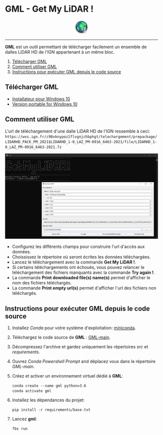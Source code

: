 # GML - Get My LiDAR !

<div id="header" align="center">
  <img src="gml_icon.png" width="48"/>
</div>

---

**GML** est un outil permettant de télécharger facilement un ensemble de dalles LiDAR HD de l'IGN appartenant à un même bloc. 

1. [Télécharger GML](#Télécharger-GML)
2. [Comment utiliser GML](#Comment-utiliser-GML)
3. [Instructions pour exécuter GML depuis le code source](#Instructions-pour-exécuter-GML-depuis-le-code-source)

## Télécharger GML

- [Installateur pour Windows 10](https://sourceforge.net/projects/get-my-lidar/files/GML_22-07.exe/download)
- [Version portable for Windows 10](https://sourceforge.net/projects/get-my-lidar/files/GML_22-07.zip/download)

## Comment utiliser GML

L'url de téléchargement d'une dalle LiDAR HD de l'IGN ressemble à ceci:
`https://wxs.ign.fr/c90xknypoz1flvgojchbphgt/telechargement/prepackage/LIDARHD_PACK_PM_2021$LIDARHD_1-0_LAZ_PM-0916_6463-2021/file/LIDARHD_1-0_LAZ_PM-0916_6463-2021.7z`

<div id="header" align="center">
  <img src="gml_screenshot.png" width="800"/>
</div>

- Configurez les différents champs pour construire l'url d'accès aux données.
- Choississez le répertoire où seront écrites les données téléchargées.
- Lancez le téléchargement avec la commande **Get My LiDAR !**.
- Si certains téléchargements ont échoués, vous pouvez relancer le téléchargement des fichiers manquants avec la commande **Try again !**.
- La commande **Print downloaded file(s) name(s)** permet d'afficher le nom des fichiers téléchargés.
- La commande **Print empty url(s)** permet d'afficher l'url des fichiers non téléchargés.

## Instructions pour exécuter GML depuis le code source

1. Installez *Conda* pour votre système d'exploitation: [miniconda](https://docs.conda.io/en/latest/miniconda.html).
2. Téléchargez le code source de **GML** : [GML-main](https://github.com/clementroussel/GML/archive/refs/heads/main.zip).
3. Décompressez l'archive et gardez uniquement les répertoires *src* et *requirements*.
4. Ouvrez *Conda Powershell Prompt* and déplacez vous dans le répertoire *GML-main*.
5. Créez et activer un environnement virtuel dédié à **GML**:

    ```conda create --name gml python=3.6```  
    ```conda activate gml```

6. Installez les dépendances du projet:

    ```pip install -r requirements/base.txt```

7. Lancez **gml**:

    ```fbs run```